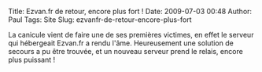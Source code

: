 Title: Ezvan.fr de retour, encore plus fort !
Date: 2009-07-03 00:48
Author: Paul
Tags: Site
Slug: ezvanfr-de-retour-encore-plus-fort

La canicule vient de faire une de ses premières victimes, en effet le
serveur qui hébergeait Ezvan.fr a rendu l'âme. Heureusement une solution
de secours a pu être trouvée, et un nouveau serveur prend le relais,
encore plus puissant !


